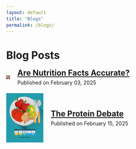 ```yaml
---
layout: default
title: "Blogs"
permalink: /blogs/
---
```


# Blog Posts

<ul style="list-style: none; padding: 0;">
  <li style="display: flex; align-items: center; margin-bottom: 20px;">
    <img src="/assets/Gemini_Generated_Image_7r3nq67r3nq67r3n.jpg" alt="Nutrition Facts" style="width: 10px; height: auto; margin-right: 20px;">
    <div>
      <h2 style="margin: 0;">
        <a href="/_posts/2025-02-03-are-nutrition-facts-accurate.md/">Are Nutrition Facts Accurate?</a>
      </h2>
      <p style="margin: 5px 0 0;">Published on February 03, 2025</p>
    </div>
  </li>
  <li style="display: flex; align-items: center; margin-bottom: 20px;">
    <img src="/assets/istockphoto-955572346-612x612.jpg" alt="Protein Debate" style="width: 100px; height: auto; margin-right: 20px;">
    <div>
      <h2 style="margin: 0;">
        <a href="/_posts/2025-02-15-the-protein-debate.md/">The Protein Debate</a>
      </h2>
      <p style="margin: 5px 0 0;">Published on February 15, 2025</p>
    </div>
  </li>
</ul>

